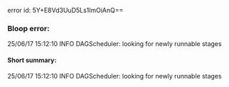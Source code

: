 error id: 5Y+E8Vd3UuD5Ls1lmOiAnQ==
### Bloop error:

25/06/17 15:12:10 INFO DAGScheduler: looking for newly runnable stages
#### Short summary: 

25/06/17 15:12:10 INFO DAGScheduler: looking for newly runnable stages